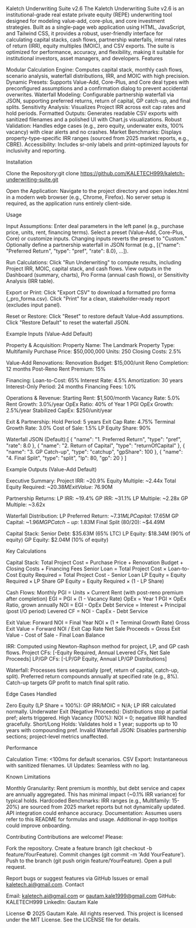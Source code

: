 Kaletch Underwriting Suite v2.6
The Kaletch Underwriting Suite v2.6 is an institutional-grade real estate private equity (REPE) underwriting tool designed for modeling value-add, core-plus, and core investment strategies. Built as a single-page web application using HTML, JavaScript, and Tailwind CSS, it provides a robust, user-friendly interface for calculating capital stacks, cash flows, partnership waterfalls, internal rates of return (IRR), equity multiples (MOIC), and CSV exports. The suite is optimized for performance, accuracy, and flexibility, making it suitable for institutional investors, asset managers, and developers.
Features

Modular Calculation Engine: Computes capital stack, monthly cash flows, scenario analysis, waterfall distributions, IRR, and MOIC with high precision.
Dynamic Presets: Supports Value-Add, Core-Plus, and Core deal types with preconfigured assumptions and a confirmation dialog to prevent accidental overwrites.
Waterfall Modeling: Configurable partnership waterfall via JSON, supporting preferred returns, return of capital, GP catch-up, and final splits.
Sensitivity Analysis: Visualizes Project IRR across exit cap rates and hold periods.
Formatted Outputs: Generates readable CSV exports with sanitized filenames and a polished UI with Chart.js visualizations.
Robust Validation: Handles edge cases (e.g., zero equity, underwater exits, 100% vacancy) with clear alerts and no crashes.
Market Benchmarks: Displays property-type-specific IRR ranges (sourced from 2025 market reports, e.g., CBRE).
Accessibility: Includes sr-only labels and print-optimized layouts for inclusivity and reporting.

Installation

Clone the Repository:git clone https://github.com/KALETECH999/kaletch-underwriting-suite.git


Open the Application:
Navigate to the project directory and open index.html in a modern web browser (e.g., Chrome, Firefox).
No server setup is required, as the application runs entirely client-side.



Usage

Input Assumptions:
Enter deal parameters in the left panel (e.g., purchase price, units, rent, financing terms).
Select a preset (Value-Add, Core-Plus, Core) or customize inputs. Changing inputs reverts the preset to "Custom."
Optionally define a partnership waterfall in JSON format (e.g., [{"name": "Preferred Return", "type": "pref", "rate": 8.0}, ...]).


Run Calculations:
Click "Run Underwriting" to compute results, including Project IRR, MOIC, capital stack, and cash flows.
View outputs in the Dashboard (summary, charts), Pro Forma (annual cash flows), or Sensitivity Analysis (IRR table).


Export or Print:
Click "Export CSV" to download a formatted pro forma (<PropertyName>_pro_forma.csv).
Click "Print" for a clean, stakeholder-ready report (excludes input panel).


Reset or Restore:
Click "Reset" to restore default Value-Add assumptions.
Click "Restore Default" to reset the waterfall JSON.



Example Inputs (Value-Add Default)

Property & Acquisition:
Property Name: The Landmark
Property Type: Multifamily
Purchase Price: $50,000,000
Units: 250
Closing Costs: 2.5%


Value-Add Renovations:
Renovation Budget: $15,000/unit
Reno Completion: 12 months
Post-Reno Rent Premium: 15%


Financing:
Loan-to-Cost: 65%
Interest Rate: 4.5%
Amortization: 30 years
Interest-Only Period: 24 months
Financing Fees: 1.0%


Operations & Revenue:
Starting Rent: $1,500/month
Vacancy Rate: 5.0%
Rent Growth: 3.0%/year
OpEx Ratio: 40% of Year 1 PGI
OpEx Growth: 2.5%/year
Stabilized CapEx: $250/unit/year


Exit & Partnership:
Hold Period: 5 years
Exit Cap Rate: 4.75%
Terminal Growth Rate: 3.0%
Cost of Sale: 1.5%
LP Equity Share: 90%


Waterfall JSON (Default):[
  { "name": "1. Preferred Return", "type": "pref", "rate": 8.0 },
  { "name": "2. Return of Capital", "type": "returnOfCapital" },
  { "name": "3. GP Catch-up", "type": "catchup", "gpShare": 100 },
  { "name": "4. Final Split", "type": "split", "lp": 80, "gp": 20 }
]



Example Outputs (Value-Add Default)

Executive Summary:
Project IRR: ~20.9%
Equity Multiple: ~2.44x
Total Equity Required: ~$20.38M
Exit Value: ~$76.90M


Partnership Returns:
LP IRR: ~19.4%
GP IRR: ~31.1%
LP Multiple: ~2.28x
GP Multiple: ~3.62x


Waterfall Distribution:
LP Preferred Return: ~$7.31M
LP Capital: ~$17.65M
GP Capital: ~$1.96M
GP Catch-up: ~$1.83M
Final Split (80/20): ~$4.49M


Capital Stack:
Senior Debt: $35.63M (65% LTC)
LP Equity: $18.34M (90% of equity)
GP Equity: $2.04M (10% of equity)



Key Calculations

Capital Stack:
Total Project Cost = Purchase Price + Renovation Budget + Closing Costs + Financing Fees
Senior Loan = Total Project Cost × Loan-to-Cost
Equity Required = Total Project Cost - Senior Loan
LP Equity = Equity Required × LP Share
GP Equity = Equity Required × (1 - LP Share)


Cash Flows:
Monthly PGI = Units × Current Rent (with post-reno premium after completion)
EGI = PGI × (1 - Vacancy Rate)
OpEx = Year 1 PGI × OpEx Ratio, grown annually
NOI = EGI - OpEx
Debt Service = Interest + Principal (post I/O period)
Levered CF = NOI - CapEx - Debt Service


Exit Value:
Forward NOI = Final Year NOI × (1 + Terminal Growth Rate)
Gross Exit Value = Forward NOI / Exit Cap Rate
Net Sale Proceeds = Gross Exit Value - Cost of Sale - Final Loan Balance


IRR:
Computed using Newton-Raphson method for project, LP, and GP cash flows.
Project CFs: [-Equity Required, Annual Levered CFs, Net Sale Proceeds]
LP/GP CFs: [-LP/GP Equity, Annual LP/GP Distributions]


Waterfall:
Processes tiers sequentially (pref, return of capital, catch-up, split).
Preferred return compounds annually at specified rate (e.g., 8%).
Catch-up targets GP profit to match final split ratio.



Edge Cases Handled

Zero Equity (LP Share = 100%): GP IRR/MOIC = N/A; LP IRR calculated normally.
Underwater Exit (Negative Proceeds): Distributions stop at partial pref; alerts triggered.
High Vacancy (100%): NOI = 0; negative IRR handled gracefully.
Short/Long Holds: Validates hold ≥ 1 year; supports up to 10 years with compounding pref.
Invalid Waterfall JSON: Disables partnership sections; project-level metrics unaffected.

Performance

Calculation Time: <100ms for default scenarios.
CSV Export: Instantaneous with sanitized filenames.
UI Updates: Seamless with no lag.

Known Limitations

Monthly Granularity: Rent premium is monthly, but debt service and capex are annually aggregated. This has minimal impact (~0.1% IRR variance) for typical holds.
Hardcoded Benchmarks: IRR ranges (e.g., Multifamily: 15-20%) are sourced from 2025 market reports but not dynamically updated. API integration could enhance accuracy.
Documentation: Assumes users refer to this README for formulas and usage. Additional in-app tooltips could improve onboarding.

Contributing
Contributions are welcome! Please:

Fork the repository.
Create a feature branch (git checkout -b feature/YourFeature).
Commit changes (git commit -m 'Add YourFeature').
Push to the branch (git push origin feature/YourFeature).
Open a pull request.

Report bugs or suggest features via GitHub Issues or email kaletech.ai@gmail.com.
Contact

Email: kaletech.ai@gmail.com or gautam.kale1999@gmail.com
GitHub: KALETECH999
LinkedIn: Gautam Kale

License
© 2025 Gautam Kale. All rights reserved. This project is licensed under the MIT License. See the LICENSE file for details.
